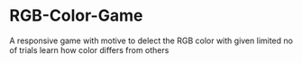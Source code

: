 # RGB-Color-Game
A responsive game with motive to delect the RGB color with given limited no of trials learn how color differs from others 
